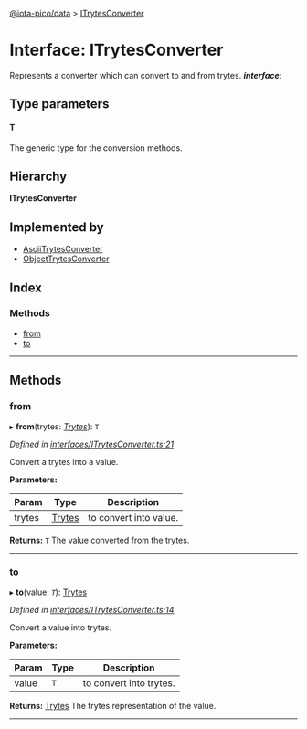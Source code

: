 [@iota-pico/data](../README.md) > [ITrytesConverter](../interfaces/itrytesconverter.md)

# Interface: ITrytesConverter

Represents a converter which can convert to and from trytes.
*__interface__*: 

## Type parameters
#### T 

The generic type for the conversion methods.

## Hierarchy

**ITrytesConverter**

## Implemented by

* [AsciiTrytesConverter](../classes/asciitrytesconverter.md)
* [ObjectTrytesConverter](../classes/objecttrytesconverter.md)

## Index

### Methods

* [from](itrytesconverter.md#from)
* [to](itrytesconverter.md#to)

---

## Methods

<a id="from"></a>

###  from

▸ **from**(trytes: *[Trytes](../classes/trytes.md)*): `T`

*Defined in [interfaces/ITrytesConverter.ts:21](https://github.com/iota-pico/data/blob/e43ea32/src/interfaces/ITrytesConverter.ts#L21)*

Convert a trytes into a value.

**Parameters:**

| Param | Type | Description |
| ------ | ------ | ------ |
| trytes | [Trytes](../classes/trytes.md)   |  to convert into value. |

**Returns:** `T`
The value converted from the trytes.

___

<a id="to"></a>

###  to

▸ **to**(value: *`T`*): [Trytes](../classes/trytes.md)

*Defined in [interfaces/ITrytesConverter.ts:14](https://github.com/iota-pico/data/blob/e43ea32/src/interfaces/ITrytesConverter.ts#L14)*

Convert a value into trytes.

**Parameters:**

| Param | Type | Description |
| ------ | ------ | ------ |
| value | `T`   |  to convert into trytes. |

**Returns:** [Trytes](../classes/trytes.md)
The trytes representation of the value.

___

